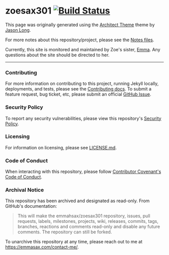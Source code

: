 # zoesax301 [![Build Status](https://travis-ci.com/emmahsax/zoesax301.svg?branch=main)](https://travis-ci.com/emmahsax/zoesax301)

This page was originally generated using the [Architect Theme](https://github.com/jasonlong/architect-theme) theme by [Jason Long](https://twitter.com/jasonlong).

For more notes about this repository/project, please see the [Notes files](https://github.com/emmahsax/zoesax301/blob/main/.notes).

Currently, this site is monitored and maintained by Zoe's sister, [Emma](https://github.com/emmahsax). Any questions about the site should be directed to her.

---

### Contributing


For more information on contributing to this project, running Jekyll locally, deployments, and tests, please see the [Contributing docs](https://github.com/emmahsax/zoesax301/blob/main/.github/contributing.md). To submit a feature request, bug ticket, etc, please submit an official [GitHub Issue](https://github.com/emmahsax/zoesax301/issues/new).

### Security Policy

To report any security vulnerabilities, please view this repository's [Security Policy](https://github.com/emmahsax/zoesax301/security/policy).

### Licensing

For information on licensing, please see [LICENSE.md](https://github.com/emmahsax/zoesax301/blob/main/LICENSE.md).

### Code of Conduct

When interacting with this repository, please follow [Contributor Covenant's Code of Conduct](https://contributor-covenant.org).

### Archival Notice

This repository has been archived and designated as read-only. From GitHub's documentation:

> This will make the emmahsax/zoesax301 repository, issues, pull requests, labels, milestones, projects, wiki, releases, commits, tags, branches, reactions and comments read-only and disable any future comments. The repository can still be forked.

To unarchive this repository at any time, please reach out to me at https://emmasax.com/contact-me/.
